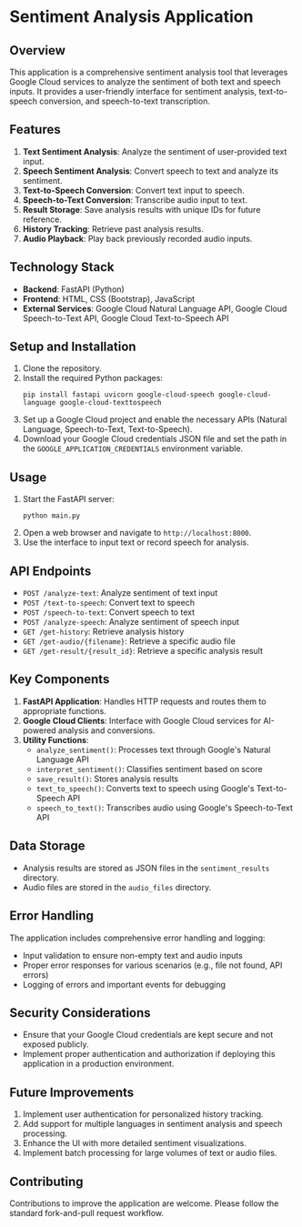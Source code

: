 # Sentiment Analysis Application

## Overview

This application is a comprehensive sentiment analysis tool that leverages Google Cloud services to analyze the sentiment of both text and speech inputs. It provides a user-friendly interface for sentiment analysis, text-to-speech conversion, and speech-to-text transcription.

## Features

1. **Text Sentiment Analysis**: Analyze the sentiment of user-provided text input.
2. **Speech Sentiment Analysis**: Convert speech to text and analyze its sentiment.
3. **Text-to-Speech Conversion**: Convert text input to speech.
4. **Speech-to-Text Conversion**: Transcribe audio input to text.
5. **Result Storage**: Save analysis results with unique IDs for future reference.
6. **History Tracking**: Retrieve past analysis results.
7. **Audio Playback**: Play back previously recorded audio inputs.

## Technology Stack

- **Backend**: FastAPI (Python)
- **Frontend**: HTML, CSS (Bootstrap), JavaScript
- **External Services**: Google Cloud Natural Language API, Google Cloud Speech-to-Text API, Google Cloud Text-to-Speech API

## Setup and Installation

1. Clone the repository.
2. Install the required Python packages:
   ```
   pip install fastapi uvicorn google-cloud-speech google-cloud-language google-cloud-texttospeech
   ```
3. Set up a Google Cloud project and enable the necessary APIs (Natural Language, Speech-to-Text, Text-to-Speech).
4. Download your Google Cloud credentials JSON file and set the path in the `GOOGLE_APPLICATION_CREDENTIALS` environment variable.

## Usage

1. Start the FastAPI server:
   ```
   python main.py
   ```
2. Open a web browser and navigate to `http://localhost:8000`.
3. Use the interface to input text or record speech for analysis.

## API Endpoints

- `POST /analyze-text`: Analyze sentiment of text input
- `POST /text-to-speech`: Convert text to speech
- `POST /speech-to-text`: Convert speech to text
- `POST /analyze-speech`: Analyze sentiment of speech input
- `GET /get-history`: Retrieve analysis history
- `GET /get-audio/{filename}`: Retrieve a specific audio file
- `GET /get-result/{result_id}`: Retrieve a specific analysis result

## Key Components

1. **FastAPI Application**: Handles HTTP requests and routes them to appropriate functions.
2. **Google Cloud Clients**: Interface with Google Cloud services for AI-powered analysis and conversions.
3. **Utility Functions**: 
   - `analyze_sentiment()`: Processes text through Google's Natural Language API
   - `interpret_sentiment()`: Classifies sentiment based on score
   - `save_result()`: Stores analysis results
   - `text_to_speech()`: Converts text to speech using Google's Text-to-Speech API
   - `speech_to_text()`: Transcribes audio using Google's Speech-to-Text API

## Data Storage

- Analysis results are stored as JSON files in the `sentiment_results` directory.
- Audio files are stored in the `audio_files` directory.

## Error Handling

The application includes comprehensive error handling and logging:
- Input validation to ensure non-empty text and audio inputs
- Proper error responses for various scenarios (e.g., file not found, API errors)
- Logging of errors and important events for debugging

## Security Considerations

- Ensure that your Google Cloud credentials are kept secure and not exposed publicly.
- Implement proper authentication and authorization if deploying this application in a production environment.

## Future Improvements

1. Implement user authentication for personalized history tracking.
2. Add support for multiple languages in sentiment analysis and speech processing.
3. Enhance the UI with more detailed sentiment visualizations.
4. Implement batch processing for large volumes of text or audio files.

## Contributing

Contributions to improve the application are welcome. Please follow the standard fork-and-pull request workflow.

